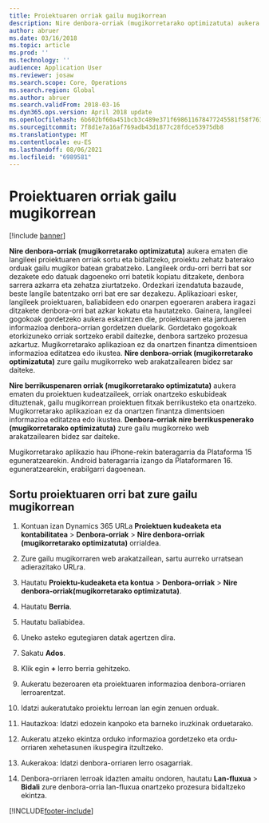 ```yaml
---
title: Proiektuaren orriak gailu mugikorrean
description: Nire denbora-orriak (mugikorretarako optimizatuta) aukera ematen die langileei proiektuaren orriak sortu eta bidaltzeko, proiektu zehatz baterako orduak gailu mugikor batean grabatzeko.
author: abruer
ms.date: 03/16/2018
ms.topic: article
ms.prod: ''
ms.technology: ''
audience: Application User
ms.reviewer: josaw
ms.search.scope: Core, Operations
ms.search.region: Global
ms.author: abruer
ms.search.validFrom: 2018-03-16
ms.dyn365.ops.version: April 2018 update
ms.openlocfilehash: 6b602bf60a451bcb3c489e371f698611678477245581f58f76145a4b846c7b8a
ms.sourcegitcommit: 7f8d1e7a16af769adb43d1877c28fdce53975db8
ms.translationtype: MT
ms.contentlocale: eu-ES
ms.lasthandoff: 08/06/2021
ms.locfileid: "6989581"
---
```

# <a name="project-timesheets-on-a-mobile-device"></a>Proiektuaren orriak gailu mugikorrean

[!include [banner](../includes/banner.md)]

**Nire denbora-orriak (mugikorretarako optimizatuta)** aukera ematen die langileei proiektuaren orriak sortu eta bidaltzeko, proiektu zehatz baterako orduak gailu mugikor batean grabatzeko. Langileek ordu-orri berri bat sor dezakete edo datuak dagoeneko orri batetik kopiatu ditzakete, denbora sarrera azkarra eta zehatza ziurtatzeko. Ordezkari izendatuta bazaude, beste langile batentzako orri bat ere sar dezakezu. Aplikazioari esker, langileek proiektuaren, baliabideen edo onarpen egoeraren arabera iragazi ditzakete denbora-orri bat azkar kokatu eta hautatzeko. Gainera, langileei gogokoak gordetzeko aukera eskaintzen die, proiektuaren eta jardueren informazioa denbora-orrian gordetzen duelarik. Gordetako gogokoak etorkizuneko orriak sortzeko erabil daitezke, denbora sartzeko prozesua azkartuz. Mugikorretarako aplikazioan ez da onartzen finantza dimentsioen informazioa editatzea edo ikustea. **Nire denbora-orriak (mugikorretarako optimizatuta)** zure gailu mugikorreko web arakatzailearen bidez sar daiteke.

**Nire berrikuspenaren orriak (mugikorretarako optimizatuta)** aukera ematen du proiektuen kudeatzaileek, orriak onartzeko eskubideak dituztenak, gailu mugikorrean proiektuen fitxak berrikusteko eta onartzeko. Mugikorretarako aplikazioan ez da onartzen finantza dimentsioen informazioa editatzea edo ikustea. **Denbora-orriak nire berrikuspenerako (mugikorretarako optimizatuta)** zure gailu mugikorreko web arakatzailearen bidez sar daiteke.

Mugikorretarako aplikazio hau iPhone-rekin bateragarria da Plataforma 15 eguneratzearekin.
Android bateragarria izango da Plataformaren 16. eguneratzearekin, erabilgarri dagoenean.

## <a name="create-a-project-timesheet-on-your-mobile-device"></a>Sortu proiektuaren orri bat zure gailu mugikorrean

1.  Kontuan izan Dynamics 365 URLa **Proiektuen kudeaketa eta kontabilitatea** \> **Denbora-orriak** \> **Nire denbora-orriak (mugikorretarako optimizatuta)** orrialdea.

2.  Zure gailu mugikorraren web arakatzailean, sartu aurreko urratsean adierazitako URLra.
 
3.  Hautatu **Proiektu-kudeaketa eta kontua** \> **Denbora-orriak** \> **Nire denbora-orriak(mugikorretarako optimizatuta)**.

4.  Hautatu **Berria**.

5.  Hautatu baliabidea.

6.  Uneko asteko egutegiaren datak agertzen dira.

7.  Sakatu **Ados**.

8.  Klik egin **+** lerro berria gehitzeko.

9.  Aukeratu bezeroaren eta proiektuaren informazioa denbora-orriaren lerroarentzat.

10. Idatzi aukeratutako proiektu lerroan lan egin zenuen orduak.

11. Hautazkoa: Idatzi edozein kanpoko eta barneko iruzkinak orduetarako.

12. Aukeratu atzeko ekintza orduko informazioa gordetzeko eta ordu-orriaren xehetasunen ikuspegira itzultzeko.

13. Aukerakoa: Idatzi denbora-orriaren lerro osagarriak.

14. Denbora-orriaren lerroak idazten amaitu ondoren, hautatu **Lan-fluxua** \> **Bidali** zure denbora-orria lan-fluxua onartzeko prozesura bidaltzeko ekintza.


[!INCLUDE[footer-include](../includes/footer-banner.md)]